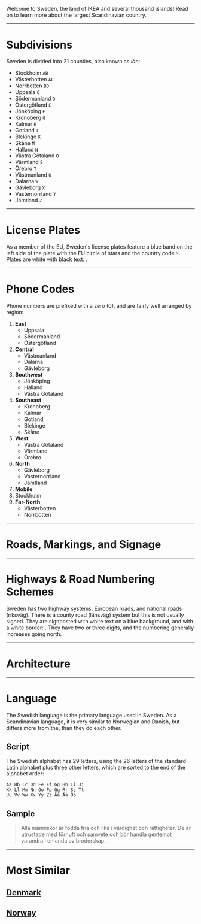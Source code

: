 Welcome to Sweden, the land of IKEA and several thousand islands! Read on to learn more about the largest Scandinavian country.

---

# Subdivisions

Sweden is divided into 21 counties, also known as _län_:

- Stockholm `AB`
- Västerbotten `AC`
- Norrbotten `BD`
- Uppsala `C`
- Södermanland `D`
- Östergötland `E`
- Jönköping `F`
- Kronoberg `G`
- Kalmar `H`
- Gotland `I`
- Blekinge `K`
- Skåne `M`
- Halland `N`
- Västra Götaland `O`
- Värmland `S`
- Örebro `T`
- Västmanland `U`
- Dalarna `W`
- Gävleborg `X`
- Vasternorrland `Y`
- Jämtland `Z`

<CountryMap code="SWE" scale="2000" />

---

# License Plates

As a member of the EU, Sweden's license plates feature a blue band on the left side of the plate with the EU circle of stars and the country code `S`. Plates are white with black text: <LicensePlate style="eu" code="S" format="ABC 123"/>.

---

# Phone Codes

Phone numbers are prefixed with a zero (0), and are fairly well arranged by region:

1. **East**
   - Uppsala
   - Södermanland
   - Östergötland
2. **Central**
   - Västmanland
   - Dalarna
   - Gävleborg
3. **Southwest**
   - Jönköping
   - Halland
   - Västra Götaland
4. **Southeast**
   - Kronoberg
   - Kalmar
   - Gotland
   - Blekinge
   - Skåne
5. **West**
   - Västra Götaland
   - Värmland
   - Örebro
6. **North**
   - Gävleborg
   - Vasternorrland
   - Jämtland
7. **Mobile**
8. Stockholm
9. **Far-North**
   - Västerbotten
   - Norrbotten

---

# Roads, Markings, and Signage

<RoadMarkings>
   <RoadLine style="dashed" dashLength={10} spaceLength={10} />
   <RoadLane/>
   <RoadLine color="gold" />
   <RoadLine color="gold" />
   <RoadLane/>
   <RoadLine style="dashed" dashLength={40} spaceLength={40} />
</RoadMarkings>

---

# Highways & Road Numbering Schemes

Sweden has two highway systems: European roads, and national roads (riksväg). There is a county road (länsväg) system but this is not usually signed. They are signposted with white text on a blue background, and with a white border: <RoadNumber num="123" bg="dodgerblue" />. They have two or three digits, and the numbering generally increases going north.

---

# Architecture

---

# Language

The Swedish language is the primary language used in Sweden. As a Scandinavian language, it is very similar to Norwegian and Danish, but differs more from the, than they do each other.

## Script

The Swedish alphabet has 29 letters, using the 26 letters of the standard Latin alphabet plus three other letters, which are sorted to the end of the alphabet order:

```
Aa Bb Cc Dd Ee Ff Gg Hh Ii Jj
Kk Ll Mm Nn Oo Pp Qq Rr Ss Tt
Uu Vv Ww Xx Yy Zz Åå Ää Öö
```

## Sample

> Alla människor är födda fria och lika i värdighet och rättigheter. De är utrustade med förnuft och samvete och bör handla gentemot varandra i en anda av broderskap.

---

# Most Similar

## [Denmark](/countries/DNK)

## [Norway](/countries/NOR)
